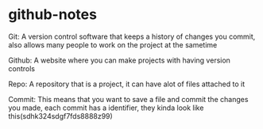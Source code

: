 # github-notes

Git: A version control software that keeps a history of changes you commit, also allows many people to work on the project at the sametime

Github: A website where you can make projects with having version controls

Repo: A repository that is a project, it can have alot of files attached to it 

Commit: This means that you want to save a file and commit the changes you made, each commit has a identifier, they kinda look like this(sdhk324sdgf7fds8888z99)
